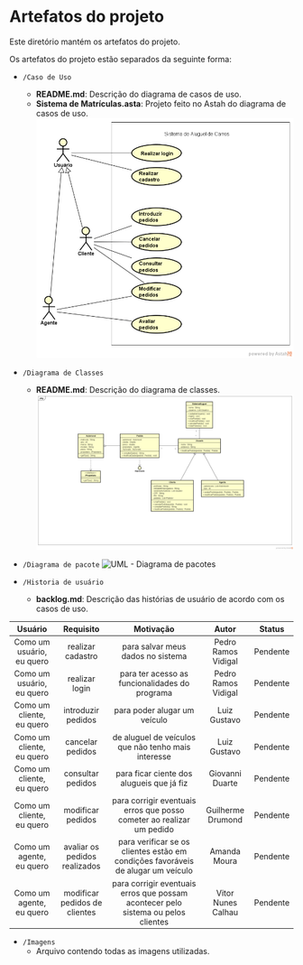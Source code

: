 # Artefatos do projeto

Este diretório mantém os artefatos do projeto. 


Os artefatos do projeto estão separados da seguinte forma:
* `/Caso de Uso`
	* **README.md**: Descrição do diagrama de casos de uso.
	* **Sistema de Matrículas.asta**: Projeto feito no Astah do diagrama de casos de uso.
   ![Caso de uso inicial](Imagens/DiagramaDeCasoDeUso.png)

* `/Diagrama de Classes`
	* **README.md**: Descrição do diagrama de classes.
   ![UML - Diagrama de classes](Imagens/DiagramaDeClasse.png)

* `/Diagrama de pacote`
   ![UML - Diagrama de pacotes](/Imagens/DigramaDePacote.png)

* `/Historia de usuário`
	* **backlog.md**: Descrição das histórias de usuário de acordo com os casos de uso.
 
| Usuário      | Requisito | Motivação     |Autor     |Status     |
| :----:        |    :----:   |          :----: |           :----: |            :----: |
| Como um usuário, eu quero | realizar cadastro | para salvar meus dados no sistema | Pedro Ramos Vidigal | Pendente |
| Como um usuário, eu quero | realizar login | para ter acesso as funcionalidades do programa | Pedro Ramos Vidigal | Pendente |
| Como um cliente, eu quero | introduzir pedidos | para poder alugar um veículo | Luiz Gustavo | Pendente |
| Como um cliente, eu quero | cancelar pedidos | de aluguel de veículos que não tenho mais interesse | Luiz Gustavo | Pendente |
| Como um cliente, eu quero | consultar pedidos | para ficar ciente dos alugueis que já fiz | Giovanni Duarte | Pendente |
| Como um cliente, eu quero | modificar pedidos | para corrigir eventuais erros que posso cometer ao realizar um pedido | Guilherme Drumond | Pendente |
| Como um agente, eu quero | avaliar os pedidos realizados | para verificar se os clientes estão em condições favoráveis de alugar um veículo | Amanda Moura | Pendente |
| Como um agente, eu quero | modificar pedidos de clientes | para corrigir eventuais erros que possam acontecer pelo sistema ou pelos clientes | Vitor Nunes Calhau | Pendente |


* `/Imagens`
	* Arquivo contendo todas as imagens utilizadas.
